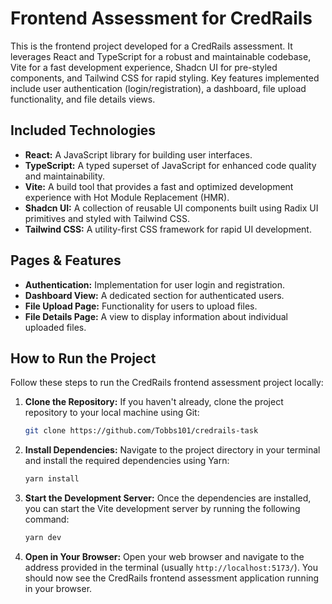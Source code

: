 # Frontend Assessment for CredRails

This is the frontend project developed for a CredRails assessment. It leverages React and TypeScript for a robust and maintainable codebase, Vite for a fast development experience, Shadcn UI for pre-styled components, and Tailwind CSS for rapid styling. Key features implemented include user authentication (login/registration), a dashboard, file upload functionality, and file details views.

## Included Technologies

- **React:** A JavaScript library for building user interfaces.
- **TypeScript:** A typed superset of JavaScript for enhanced code quality and maintainability.
- **Vite:** A build tool that provides a fast and optimized development experience with Hot Module Replacement (HMR).
- **Shadcn UI:** A collection of reusable UI components built using Radix UI primitives and styled with Tailwind CSS.
- **Tailwind CSS:** A utility-first CSS framework for rapid UI development.

## Pages & Features

- **Authentication:** Implementation for user login and registration.
- **Dashboard View:** A dedicated section for authenticated users.
- **File Upload Page:** Functionality for users to upload files.
- **File Details Page:** A view to display information about individual uploaded files.

## How to Run the Project

Follow these steps to run the CredRails frontend assessment project locally:

1.  **Clone the Repository:** If you haven't already, clone the project repository to your local machine using Git:

    ```bash
    git clone https://github.com/Tobbs101/credrails-task
    ```

2.  **Install Dependencies:** Navigate to the project directory in your terminal and install the required dependencies using Yarn:

    ```bash
    yarn install
    ```

3.  **Start the Development Server:** Once the dependencies are installed, you can start the Vite development server by running the following command:

    ```bash
    yarn dev
    ```

4.  **Open in Your Browser:** Open your web browser and navigate to the address provided in the terminal (usually `http://localhost:5173/`). You should now see the CredRails frontend assessment application running in your browser.
